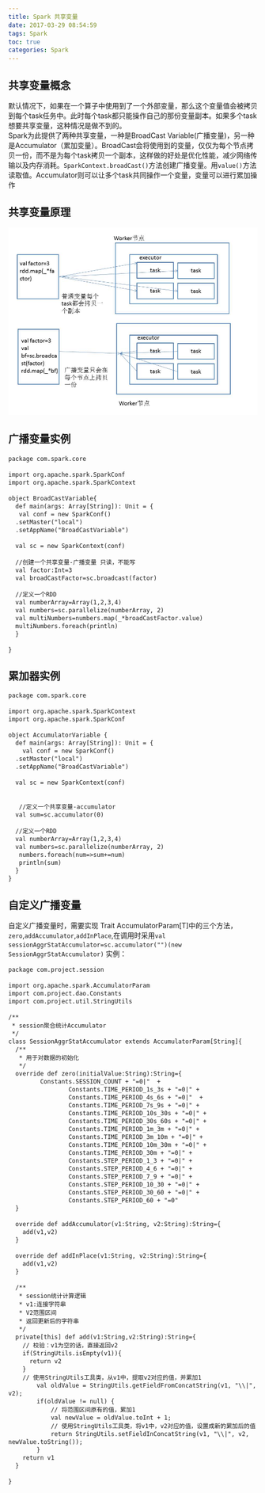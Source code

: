 ```yaml
---
title: Spark 共享变量
date: 2017-03-29 08:54:59
tags: Spark
toc: true
categories: Spark
---
```

## 共享变量概念 ##
默认情况下，如果在一个算子中使用到了一个外部变量，那么这个变量值会被拷贝到每个task任务中。此时每个task都只能操作自己的那份变量副本。如果多个task想要共享变量，这种情况是做不到的。  
Spark为此提供了两种共享变量，一种是BroadCast Variable(广播变量)，另一种是Accumulator（累加变量）。BroadCast会将使用到的变量，仅仅为每个节点拷贝一份，而不是为每个task拷贝一个副本，这样做的好处是优化性能，减少网络传输以及内存消耗。`SparkContext.broadCast()`方法创建广播变量。用`value()`方法读取值。Accumulator则可以让多个task共同操作一个变量，变量可以进行累加操作
<!-- more -->
## 共享变量原理 ##
![image](Spark-共享变量/共享变量原理.jpg)
## 广播变量实例 ##
```
package com.spark.core

import org.apache.spark.SparkConf
import org.apache.spark.SparkContext

object BroadCastVariable{
  def main(args: Array[String]): Unit = {
   val conf = new SparkConf()
  .setMaster("local")
  .setAppName("BroadCastVariable")

  val sc = new SparkContext(conf)

  //创建一个共享变量-广播变量 只读，不能写
  val factor:Int=3
  val broadCastFactor=sc.broadcast(factor)

  //定义一个RDD
  val numberArray=Array(1,2,3,4)
  val numbers=sc.parallelize(numberArray, 2)
  val multiNumbers=numbers.map(_*broadCastFactor.value)
  multiNumbers.foreach(println)
  }

}
```
## 累加器实例 ##
```
package com.spark.core

import org.apache.spark.SparkContext
import org.apache.spark.SparkConf

object AccumulatorVariable {
  def main(args: Array[String]): Unit = {
    val conf = new SparkConf()
  .setMaster("local")
  .setAppName("BroadCastVariable")

  val sc = new SparkContext(conf)


   //定义一个共享变量-accumulator
  val sum=sc.accumulator(0)

  //定义一个RDD
  val numberArray=Array(1,2,3,4)
  val numbers=sc.parallelize(numberArray, 2)
   numbers.foreach(num=>sum+=num)
   println(sum)
  }
}
```
## 自定义广播变量 ##
自定义广播变量时，需要实现 Trait AccumulatorParam[T]中的三个方法，`zero`,`addAccumulator`,`addInPlace`,在调用时采用`val sessionAggrStatAccumulator=sc.accumulator("")(new SessionAggrStatAccumulator)`
实例：
```
package com.project.session

import org.apache.spark.AccumulatorParam
import com.project.dao.Constants
import com.project.util.StringUtils

/**
 * session聚合统计Accumulator
 */
class SessionAggrStatAccumulator extends AccumulatorParam[String]{
  /**
   * 用于对数据的初始化
   */
  override def zero(initialValue:String):String={
         Constants.SESSION_COUNT + "=0|"  +
				 Constants.TIME_PERIOD_1s_3s + "=0|" +
				 Constants.TIME_PERIOD_4s_6s + "=0|"  +
				 Constants.TIME_PERIOD_7s_9s + "=0|" +
				 Constants.TIME_PERIOD_10s_30s + "=0|" +
				 Constants.TIME_PERIOD_30s_60s + "=0|" +
				 Constants.TIME_PERIOD_1m_3m + "=0|" +
				 Constants.TIME_PERIOD_3m_10m + "=0|" +
				 Constants.TIME_PERIOD_10m_30m + "=0|" +
				 Constants.TIME_PERIOD_30m + "=0|" +
				 Constants.STEP_PERIOD_1_3 + "=0|" +
				 Constants.STEP_PERIOD_4_6 + "=0|" +
				 Constants.STEP_PERIOD_7_9 + "=0|" +
				 Constants.STEP_PERIOD_10_30 + "=0|" +
				 Constants.STEP_PERIOD_30_60 + "=0|" +
				 Constants.STEP_PERIOD_60 + "=0"
  }

  override def addAccumulator(v1:String, v2:String):String={
    add(v1,v2)
  }

  override def addInPlace(v1:String, v2:String):String={
    add(v1,v2)
  }

  /**
   * session统计计算逻辑
   * v1:连接字符串
   * V2范围区间
   * 返回更新后的字符串
   */
  private[this] def add(v1:String,v2:String):String={
    // 校验：v1为空的话，直接返回v2
    if(StringUtils.isEmpty(v1)){
      return v2
    }
    // 使用StringUtils工具类，从v1中，提取v2对应的值，并累加1
		val oldValue = StringUtils.getFieldFromConcatString(v1, "\\|", v2);
		if(oldValue != null) {
			// 将范围区间原有的值，累加1
			val newValue = oldValue.toInt + 1;
			// 使用StringUtils工具类，将v1中，v2对应的值，设置成新的累加后的值
			return StringUtils.setFieldInConcatString(v1, "\\|", v2, newValue.toString());  
		}
    return v1
  }

}
```
